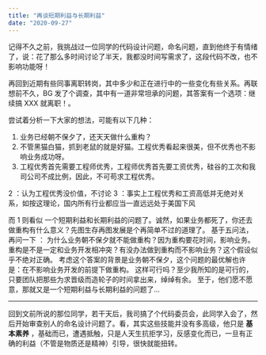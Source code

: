 ```yaml
---
title: "再谈短期利益与长期利益"
date: "2020-09-27"
---
```


记得不久之前，我挑战过一位同学的代码设计问题，命名问题，直到他终于有情绪了，说：花了那么多时间讨论了半天，我都没时间写需求了，这段代码不改，也不影响功能呀！

再回到近期有些同事离职转岗，其中多少和正在进行中的一些变化有些关系。再联想前不久，BG 发了个调查，其中有一道非常坦承的问题，其答案有一个选项：继续搞 XXX 就离职！。

尝试着分析一下大家的想法，可能有以下几种：

1. 业务已经朝不保夕了，还天天做什么重构？
2. 不管黑猫白猫，抓到老鼠的就是好猫。工程优秀看起来很美，但不优秀也不影响业务成功呀。
3. 工程优秀首先需要工程师优秀，工程师优秀首先要工资优秀，硅谷的工次和我司公司不成比例，因此，不可苟求工程优秀。

2 ：认为工程优秀没价值，不讨论 3 ：事实上工程优秀和工资高低并无绝对关系，如按这理论，国内所有行业都应当一直远远处于美国下风

而 1 则看似 一个短期利益和长期利益的问题了。诚然，如果业务都死了，你还去做重构有什么意义？先图生存再图发展是个再简单不过的道理了。 基于五问法，再问一下 ： 为什么业务朝不保夕就不能做重构？因为重构要花时间，影响业务。 重构是不是一定和业务开发相冲突？有没办法做到重构而不影响业务？这个假设似乎不绝对正确。 考虑这个答案的背景是业务朝不保夕，这个问题的最优解也许是：在不影响业务开发的前提下做重构。 这样可行吗？至少我所知的是可行的，只要团队把那些为求晋级而造轮子的时间拿出来，绰绰有余。 至于，他们愿不愿意，那就又是一个短期利益与长期利益的问题了...

* * *

回到文前所说的那位同学，若干天后，我司搞了个代码委员会，此同学入会了，然后开始审查别人的命名设计问题了。看，其实这些技能并没有多高级，他只是 **基本素养** ，基础而已，遭遇抵触，只是人天生抗拒学习，反感变化而已，一旦有正确的利益（不管是物质还是精神）引导，很快就能扭转。
